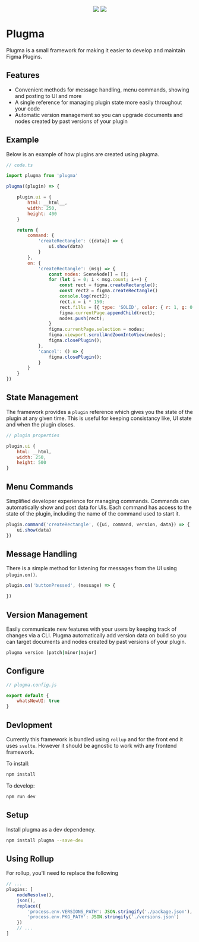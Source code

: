 <p align="center">
    <a href="https://www.npmjs.com/package/plugma"><img src="https://img.shields.io/npm/v/plugma.svg"></a>
    <a href="https://travis-ci.org/limitlessloop/plugma"><img src="https://img.shields.io/travis/limitlessloop/plugma.svg"></a>  
</p>

# Plugma

Plugma is a small framework for making it easier to develop and maintain Figma Plugins.

## Features
- Convenient methods for message handling, menu commands, showing and posting to UI and more
- A single reference for managing plugin state more easily throughout your code
- Automatic version management so you can upgrade documents and nodes created by past versions of your plugin

## Example

Below is an example of how plugins are created using plugma.

```js
// code.ts

import plugma from 'plugma'

plugma((plugin) => {

    plugin.ui = {
        html: __html__,
        width: 250,
        height: 400
    }

    return {
        command: {
            'createRectangle': ({data}) => {
                ui.show(data)
            }
        },
        on: {
            'createRectangle': (msg) => {
                const nodes: SceneNode[] = [];
                for (let i = 0; i < msg.count; i++) {
                    const rect = figma.createRectangle();
                    const rect2 = figma.createRectangle()
                    console.log(rect2);
                    rect.x = i * 150;
                    rect.fills = [{ type: 'SOLID', color: { r: 1, g: 0.5, b: 0 } }];
                    figma.currentPage.appendChild(rect);
                    nodes.push(rect);
                }
                figma.currentPage.selection = nodes;
                figma.viewport.scrollAndZoomIntoView(nodes);
                figma.closePlugin();
            },
            'cancel': () => {
                figma.closePlugin();
            }
        }
    }
})
```

## State Management

The framework provides a `plugin` reference which gives you the state of the plugin at any given time. This is useful for keeping consistancy like, UI state and when the plugin closes.
```js
// plugin properties

plugin.ui {
    html: __html,
    width: 250,
    height: 500
}
```

## Menu Commands

Simplified developer experience for managing commands. Commands can automatically show and post data for UIs. Each command has access to the state of the plugin, including the name of the command used to start it.

```js
plugin.command('createRectangle', ({ui, command, version, data}) => {
    ui.show(data)
})
```

## Message Handling

There is a simple method for listening for messages from the UI using `plugin.on()`.

```js
plugin.on('buttonPressed', (message) => {

})
```

## Version Management

Easily communicate new features with your users by keeping track of changes via a CLI. Plugma automatically add version data on build so you can target documents and nodes created by past versions of your plugin.

```bash
plugma version [patch|minor|major]
```



## Configure

```js
// plugma.config.js

export default {
    whatsNewUI: true
}
```


## Devlopment

Currently this framework is bundled using `rollup` and for the front end it uses `svelte`. However it should be agnostic to work with any frontend framework.

To install:

```bash
npm install
```

To develop:

```bash
npm run dev
```

## Setup

Install plugma as a dev dependency.

```bash
npm install plugma --save-dev
```

## Using Rollup

For rollup, you'll need to replace the following

```js
// ...
plugins: [
    nodeResolve(),
    json(),
    replace({
        'process.env.VERSIONS_PATH': JSON.stringify('./package.json'),
        'process.env.PKG_PATH': JSON.stringify('./versions.json')
    })
    // ...
]
```

